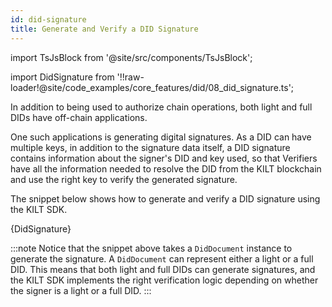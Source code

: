 ```yaml
---
id: did-signature
title: Generate and Verify a DID Signature
---
```


import TsJsBlock from '@site/src/components/TsJsBlock';

import DidSignature from '!!raw-loader!@site/code_examples/core_features/did/08_did_signature.ts';

In addition to being used to authorize chain operations, both light and full DIDs have off-chain applications.

One such applications is generating digital signatures.
As a DID can have multiple keys, in addition to the signature data itself, a DID signature contains information about the signer's DID and key used, so that Verifiers have all the information needed to resolve the DID from the KILT blockchain and use the right key to verify the generated signature.

The snippet below shows how to generate and verify a DID signature using the KILT SDK.

<TsJsBlock>
  {DidSignature}
</TsJsBlock>

:::note
Notice that the snippet above takes a `DidDocument` instance to generate the signature.
A `DidDocument` can represent either a light or a full DID.
This means that both light and full DIDs can generate signatures, and the KILT SDK implements the right verification logic depending on whether the signer is a light or a full DID.
:::
